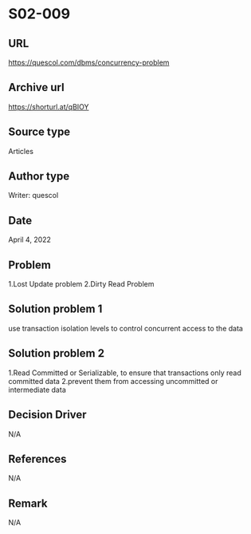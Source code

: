# S02-009

## URL 
https://quescol.com/dbms/concurrency-problem

## Archive url 
https://shorturl.at/qBIOY

## Source type 
Articles

## Author type 
Writer: quescol

## Date 
April 4, 2022 

## Problem 
1.Lost Update problem
2.Dirty Read Problem 


## Solution problem 1
use transaction isolation levels to control concurrent access to the data

## Solution problem 2
1.Read Committed or Serializable, to ensure that transactions only read committed data 
2.prevent them from accessing uncommitted or intermediate data

## Decision Driver 
N/A

## References 
N/A

## Remark
N/A